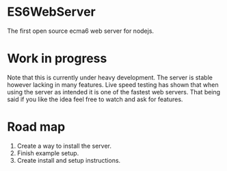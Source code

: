 ES6WebServer
============

The first open source ecma6 web server for nodejs.

Work in progress
================

Note that this is currently under heavy development. The server is stable however lacking in many features.
Live speed testing has shown that when using the server as intended it is one of the fastest web servers.
That being said if you like the idea feel free to watch and ask for features.

Road map
========

1. Create a way to install the server.
2. Finish example setup.
3. Create install and setup instructions.